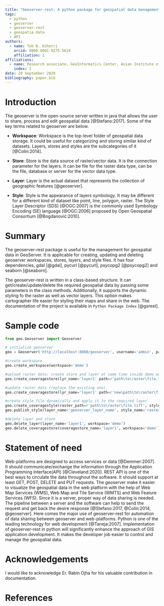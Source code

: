 ```yaml
---
title: "Geoserver-rest: A python package for geospatial data management in geoserver"
tags:
  - python
  - geoserver
  - geoserver-rest
  - geospatia data
  - API
authors:
  - name: Tek B. Kshetri
    orcid: 0000-0001-9275-5619
    affiliation: 1
affiliations:
  - name: Research associate, GeoInformatics Center, Asian Institute of Technology
    index: 1
date: 20 September 2020
bibliography: paper.bib
---
```


# Introduction

The geoserver is the open-source server written in java that allows the user to share, process and edit geospatial data [@Stefano:2017]. Some of the key terms related to geoserver are below.

- **Workspace**: Workspace is the top-level folder of geospatial data storage. It could be useful for categorizing and storing similar kind of datasets. Layers, stores and styles are the subcategories of it [@Colin:2014].

- **Store**: Store is the data source of raster/vector data. It is the connection parameter for the layers. It can be file for the raster data type, can be the file, database or server for the vector data type.

- **Layer**: Layer is the actual dataset that represents the collection of geographic features [@geoserver].

- **Style**: Style is the appearance of layers symbology. It may be different for a different kind of dataset like point, line, polygon, raster. The Style Layer Descriptor (SDS) [@OGC:2007] is the commonly used Symbology Encoding (SE) language [@OGC:2006] proposed by Open Geospatial Consortium [@Bogdanović:2010].

# Summary

The geoserver-rest package is useful for the management for geospatial data in GeoServer. It is applicable for creating, updating and deleting geoserver workspaces, stores, layers, and style files. It has four dependencies, gdal [@gdal], pycurl [@pycurl], psycopg2 [@psycopg2] and seaborn [@seaborn].

The geoserver-rest is written in a class-based structure. It can get/create/update/delete the required geospatial data by passing some parameters in the class methods. Additionally, it supports the dynamic styling fo the raster as well as vector layers. This option makes cartographer life easier for styling their maps and share in the web. The documentation of the project is available in `Python Package Index` [@gsrest].

# Sample code

```python
from geo.Geoserver import Geoserver

# initialize geoserver
geo = Geoserver('http://localhost:8080/geoserver', username='admin', password='geoserver')

#create workspace
geo.create_workspace(workspace='demo')

#upload raster data: create store and layer at same time inside demo workspace
geo.create_coveragestore(lyr_name='layer1' path=r'path\to\raster\file.tif', workspace='demo')

#update raster data (replace the existing one)
geo.create_coveragestore(lyr_name='layer1' path=r'new\path\to\raster\file.tif', workspace='demo', overwrite=True)

#create style file dynamically and apply it to the required layer
geo.create_coveragestyle(raster_path=r'path\to\raster\file.tiff', style_name='style_1', workspace='demo', color_ramp='RdYiGn')
geo.publish_style(layer_name='geoserver_layer_name', style_name='raster_file_name', workspace='demo')

#delete layer and store
geo.delete_layer(layer_name='layer1', workspace='demo')
geo.delete_coveragestore(coveragestore_name='layer1', workspace='demo')
```

# Statement of need

Web-platforms are designed to access services or data [@Demmer:2007]. It should communicate/exchange the information through the Application Programming Interface(API) [@Cleveland:2020]. REST API is one of the best ways to circulate the data throughout the software. It should support at least GET, POST, DELETE and PUT requests. The geoserver make it easier to visualize the geospatial data in the web platform with the help of Web Map Services (WMS), Web Map and Tile Service (WMTS) and Web Feature Services (WFS). Since it is a server, proper way of data sharing is needed. The pipeline between a server and the software can help to send the request and get back the desire response [@Stefano:2017, @Colin:2014, @geoserver]. Here comes the major use of geoserver-rest for automation of data sharing between geoserver and web-platforms. Python is one of the leading technology for web development [@Taneja:2007]. Implementation of geoserver-rest in python will significantly enhance the approach of GIS application development. It makes the developer job easier to control and manage the geospatial data.

# Acknowledgements

I would like to acknowledge Er. Rabin Ojha for his valuable contribution in documentation.

# References

$$
$$
